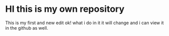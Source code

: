 # HI this is my own repository
This is my first and new edit ok!
what i do in it it will change and i can view it in the github as well.